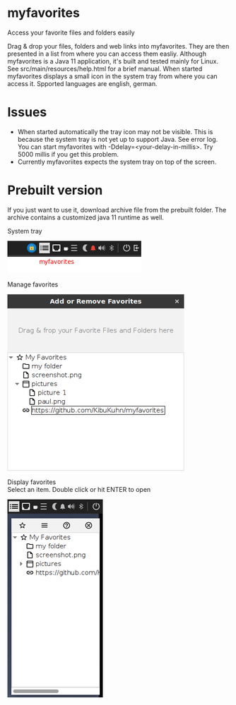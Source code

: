 # myfavorites
Access your favorite files and folders easily

Drag & drop your files, folders and web links into myfavorites. They are then presented in a list from where you can access them easliy.
Although myfavorites is a Java 11 application, it's built and tested mainly for Linux.
See src/main/resources/help.html for a brief manual.
When started myfavorites displays a small icon in the system tray from where you can access it.
Spported languages are english, german.

# Issues
* When started automatically the tray icon may not be visible.
This is because the system tray is not yet up to support Java. See error log.
You can start myfavorites with -Ddelay=&lt;your-delay-in-millis&gt;. Try 5000 millis if you get this problem.
* Currently myfavoriites expects the system tray on top of the screen.

# Prebuilt version
If you just want to use it, download archive file from the prebuilt folder. The archive contains a customized java 11 runtime as well.


System tray

![System tray](myfav1.png)

Manage favorites

![Manage favorites](myfav2.png)

Display favorites<br>
Select an item. Double click or hit ENTER to open

![display favorites](myfav3.png)
